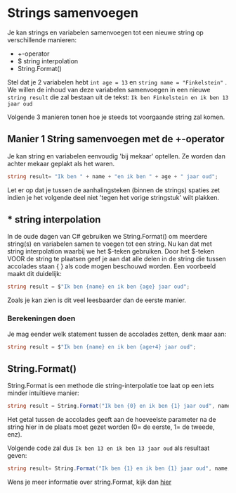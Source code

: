 # Strings samenvoegen
Je kan strings en variabelen samenvoegen tot een nieuwe string op verschillende manieren:
* +-operator
* $ string interpolation
* String.Format()

Stel dat je 2 variabelen hebt ``int age = 13`` en ``string name = "Finkelstein"`` . We willen de inhoud van deze variabelen samenvoegen in een nieuwe ``string result`` die zal bestaan uit de tekst:
```Ik ben Finkelstein en ik ben 13 jaar oud```

Volgende 3 manieren tonen hoe je steeds tot voorgaande string zal komen.

## Manier 1 String samenvoegen met de +-operator
Je kan string en variabelen eenvoudig 'bij mekaar' optellen. Ze worden dan achter mekaar geplakt als het waren. 
```csharp
string result= "Ik ben " + name + "en ik ben " + age + " jaar oud";
```
Let er op dat je tussen de aanhalingsteken (binnen de strings) spaties zet indien je het volgende deel niet 'tegen het vorige stringstuk' wilt plakken.

## * string interpolation
In de oude dagen van C# gebruiken we String.Format() om meerdere string(s) en variabelen samen te voegen tot een string. Nu kan dat met string interpolation waarbij we het $-teken gebruiken.
Door het $-teken VOOR de string te plaatsen geef je aan dat alle delen in de string die tussen accolades staan { } als code mogen beschouwd worden. Een voorbeeld maakt dit duidelijk:
```csharp
string result = $"Ik ben {name} en ik ben {age} jaar oud";
```
Zoals je kan zien is dit veel leesbaarder dan de eerste manier.

### Berekeningen doen
Je mag eender welk statement tussen de accolades zetten, denk maar aan:
```csharp
string result = $"Ik ben {name} en ik ben {age+4} jaar oud";
```

## String.Format()
String.Format is een methode die string-interpolatie toe laat op een iets minder intuïtieve manier:
```csharp
string result = String.Format("Ik ben {0} en ik ben {1} jaar oud", name, age);
```
Het getal tussen de accolades geeft aan de hoeveelste parameter na de string hier in de plaats moet gezet worden (0= de eerste, 1= de tweede, enz).

Volgende code zal dus ``Ik ben 13 en ik ben 13 jaar oud`` als resultaat geven:
```csharp
string result= String.Format("Ik ben {1} en ik ben {1} jaar oud", name, age);
```

Wens je meer informatie over string.Format, kijk dan [hier](https://codevan1001nacht.wordpress.com/2013/11/05/placeholders-aka-string-formatters/)
